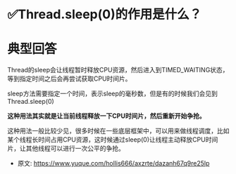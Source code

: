 # ✅Thread.sleep(0)的作用是什么？
<!--page header-->

<a name="IPo1h"></a>
# 典型回答

Thread的sleep会让线程暂时释放CPU资源，然后进入到TIMED_WAITING状态，等到指定时间之后会再尝试获取CPU时间片。

sleep方法需要指定一个时间，表示sleep的毫秒数，但是有的时候我们会见到Thread.sleep(0)

**这种用法其实就是让当前线程释放一下CPU时间片，然后重新开始争抢。**

这种用法一般比较少见，很多时候在一些底层框架中，可以用来做线程调度，比如某个线程长时间占用CPU资源，这时候通过sleep(0)让线程主动释放CPU时间片，让其他线程可以进行一次公平的争抢。


<!--page footer-->
- 原文: <https://www.yuque.com/hollis666/axzrte/dazanh67q9re25lp>